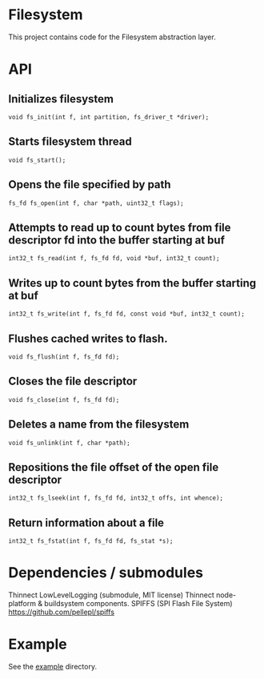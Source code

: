 # Filesystem

This project contains code for the Filesystem abstraction layer.

# API

## Initializes filesystem
`void fs_init(int f, int partition, fs_driver_t *driver);`

## Starts filesystem thread
`void fs_start();`

## Opens the file specified by path
`fs_fd fs_open(int f, char *path, uint32_t flags);`

## Attempts to read up to count bytes from file descriptor fd into the buffer starting at buf
`int32_t fs_read(int f, fs_fd fd, void *buf, int32_t count);`

## Writes up to count bytes from the buffer starting at buf
`int32_t fs_write(int f, fs_fd fd, const void *buf, int32_t count);`

## Flushes cached writes to flash.
`void fs_flush(int f, fs_fd fd);`

## Closes the file descriptor
`void fs_close(int f, fs_fd fd);`

## Deletes a name from the filesystem
`void fs_unlink(int f, char *path);`

## Repositions the file offset of the open file descriptor
`int32_t fs_lseek(int f, fs_fd fd, int32_t offs, int whence);`

## Return information about a file
`int32_t fs_fstat(int f, fs_fd fd, fs_stat *s);`

# Dependencies / submodules

Thinnect LowLevelLogging (submodule, MIT license)
Thinnect node-platform & buildsystem components.
SPIFFS (SPI Flash File System) https://github.com/pellepl/spiffs

# Example

See the [example](example) directory.
